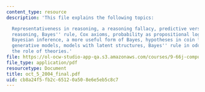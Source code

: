 ```yaml
---
content_type: resource
description: 'This file explains the following topics:

  Representativeness in reasoning, a reasoning fallacy, predictive versus inductive
  reasoning, Bayes'' rule, Cox axioms, probability as propositional logic with uncertainty,
  Bayesian inference, a more useful form of Bayes, hypotheses in coin flipping, representing
  generative models, models with latent structures, Bayes'' rule in odds form, and
  the role of theories.'
file: https://ol-ocw-studio-app-qa.s3.amazonaws.com/courses/9-66j-computational-cognitive-science-fall-2004/cb8a24f5fb2c65120a508e6e5eb5c8c7_oct_5_2004_final.pdf
file_type: application/pdf
resourcetype: Document
title: oct_5_2004_final.pdf
uid: cb8a24f5-fb2c-6512-0a50-8e6e5eb5c8c7
---
```

